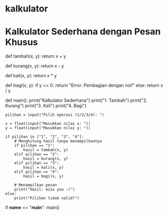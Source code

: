 # kalkulator
# Kalkulator Sederhana dengan Pesan Khusus

def tambah(x, y):
    return x + y

def kurang(x, y):
    return x - y

def kali(x, y):
    return x * y

def bagi(x, y):
    if y == 0:
        return "Error: Pembagian dengan nol!"
    else:
        return x / y

def main():
    print("Kalkulator Sederhana")
    print("1. Tambah")
    print("2. Kurang")
    print("3. Kali")
    print("4. Bagi")

    pilihan = input("Pilih operasi (1/2/3/4): ")

    x = float(input("Masukkan nilai x: "))
    y = float(input("Masukkan nilai y: "))

    if pilihan in ["1", "2", "3", "4"]:
        # Menghitung hasil tanpa menampilkannya
        if pilihan == "1":
            hasil = tambah(x, y)
        elif pilihan == "2":
            hasil = kurang(x, y)
        elif pilihan == "3":
            hasil = kali(x, y)
        elif pilihan == "4":
            hasil = bagi(x, y)

        # Menampilkan pesan
        print("Hasil: miss you :(")
    else:
        print("Pilihan tidak valid!")

if __name__ == "__main__":
    main()
    
